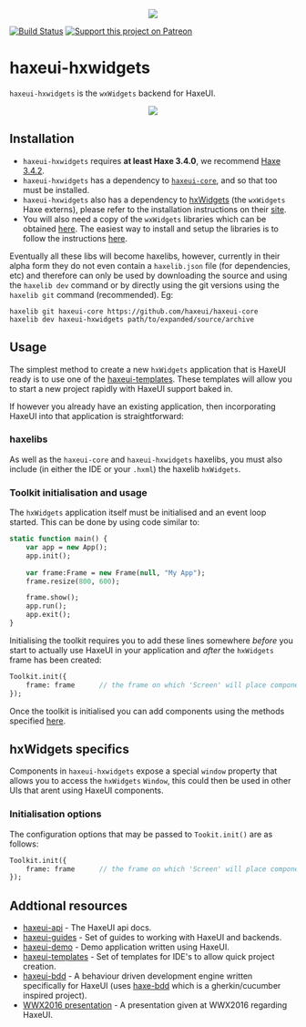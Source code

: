<p align="center">
  <img src="http://haxeui.org/db/haxeui2-warning.png"/>
</p>

[![Build Status](https://travis-ci.org/haxeui/haxeui-hxwidgets.svg?branch=master)](https://travis-ci.org/haxeui/haxeui-hxwidgets)
[![Support this project on Patreon](http://haxeui.org/db/patreon_button.png)](https://www.patreon.com/haxeui)

# haxeui-hxwidgets
`haxeui-hxwidgets` is the `wxWidgets` backend for HaxeUI.

<p align="center">
	<img src="https://github.com/haxeui/haxeui-hxwidgets/raw/master/screen.png" />
</p>

## Installation
 * `haxeui-hxwidgets` requires **at least Haxe 3.4.0**, we recommend [Haxe 3.4.2](https://haxe.org/download/version/3.4.2/).
 * `haxeui-hxwidgets` has a dependency to <a href="https://github.com/haxeui/haxeui-core">`haxeui-core`</a>, and so that too must be installed.
 * `haxeui-hxwidgets` also has a dependency to <a href="https://github.com/haxeui/hxWidgets">hxWidgets</a> (the `wxWidgets` Haxe externs), please refer to the installation instructions on their <a href="https://github.com/haxeui/hxWidgets">site</a>.
 * You will also need a copy of the `wxWidgets` libraries which can be obtained <a href="https://www.wxwidgets.org/downloads">here</a>. The easiest way to install and setup the libraries is to follow the instructions <a href="https://github.com/haxeui/hxWidgets#hxwidgets">here</a>.

Eventually all these libs will become haxelibs, however, currently in their alpha form they do not even contain a `haxelib.json` file (for dependencies, etc) and therefore can only be used by downloading the source and using the `haxelib dev` command or by directly using the git versions using the `haxelib git` command (recommended). Eg:

```
haxelib git haxeui-core https://github.com/haxeui/haxeui-core
haxelib dev haxeui-hxwidgets path/to/expanded/source/archive
```

## Usage
The simplest method to create a new `hxWidgets` application that is HaxeUI ready is to use one of the <a href="https://github.com/haxeui/haxeui-templates">haxeui-templates</a>. These templates will allow you to start a new project rapidly with HaxeUI support baked in. 

If however you already have an existing application, then incorporating HaxeUI into that application is straightforward:

### haxelibs
As well as the `haxeui-core` and `haxeui-hxwidgets` haxelibs, you must also include (in either the IDE or your `.hxml`) the haxelib `hxWidgets`.

### Toolkit initialisation and usage
The `hxWidgets` application itself must be initialised and an event loop started. This can be done by using code similar to:

```haxe
static function main() {
	var app = new App();
    app.init();
    
    var frame:Frame = new Frame(null, "My App");
    frame.resize(800, 600);

    frame.show();
    app.run();
    app.exit();
}
```

Initialising the toolkit requires you to add these lines somewhere _before_ you start to actually use HaxeUI in your application and _after_ the `hxWidgets` frame has been created:

```haxe
Toolkit.init({
	frame: frame      // the frame on which 'Screen' will place components
});
```

Once the toolkit is initialised you can add components using the methods specified <a href="https://github.com/haxeui/haxeui-core#adding-components-using-haxe-code">here</a>.

## hxWidgets specifics

Components in `haxeui-hxwidgets` expose a special `window` property that allows you to access the `hxWidgets` `Window`, this could then be used in other UIs that arent using HaxeUI components. 

### Initialisation options
The configuration options that may be passed to `Tookit.init()` are as follows:

```haxe
Toolkit.init({
	frame: frame      // the frame on which 'Screen' will place components
});
```


## Addtional resources
* <a href="http://haxeui.github.io/haxeui-api/">haxeui-api</a> - The HaxeUI api docs.
* <a href="https://github.com/haxeui/haxeui-guides">haxeui-guides</a> - Set of guides to working with HaxeUI and backends.
* <a href="https://github.com/haxeui/haxeui-demo">haxeui-demo</a> - Demo application written using HaxeUI.
* <a href="https://github.com/haxeui/haxeui-templates">haxeui-templates</a> - Set of templates for IDE's to allow quick project creation.
* <a href="https://github.com/haxeui/haxeui-bdd">haxeui-bdd</a> - A behaviour driven development engine written specifically for HaxeUI (uses <a href="https://github.com/haxeui/haxe-bdd">haxe-bdd</a> which is a gherkin/cucumber inspired project).
* <a href="https://www.youtube.com/watch?v=L8J8qrR2VSg&feature=youtu.be">WWX2016 presentation</a> - A presentation given at WWX2016 regarding HaxeUI.

